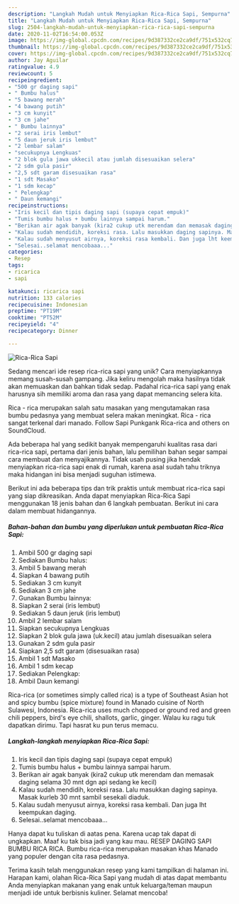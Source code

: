 ```yaml
---
description: "Langkah Mudah untuk Menyiapkan Rica-Rica Sapi, Sempurna"
title: "Langkah Mudah untuk Menyiapkan Rica-Rica Sapi, Sempurna"
slug: 2504-langkah-mudah-untuk-menyiapkan-rica-rica-sapi-sempurna
date: 2020-11-02T16:54:00.053Z
image: https://img-global.cpcdn.com/recipes/9d387332ce2ca9df/751x532cq70/rica-rica-sapi-foto-resep-utama.jpg
thumbnail: https://img-global.cpcdn.com/recipes/9d387332ce2ca9df/751x532cq70/rica-rica-sapi-foto-resep-utama.jpg
cover: https://img-global.cpcdn.com/recipes/9d387332ce2ca9df/751x532cq70/rica-rica-sapi-foto-resep-utama.jpg
author: Jay Aguilar
ratingvalue: 4.9
reviewcount: 5
recipeingredient:
- "500 gr daging sapi"
- " Bumbu halus"
- "5 bawang merah"
- "4 bawang putih"
- "3 cm kunyit"
- "3 cm jahe"
- " Bumbu lainnya"
- "2 serai iris lembut"
- "5 daun jeruk iris lembut"
- "2 lembar salam"
- "secukupnya Lengkuas"
- "2 blok gula jawa ukkecil atau jumlah disesuaikan selera"
- "2 sdm gula pasir"
- "2,5 sdt garam disesuaikan rasa"
- "1 sdt Masako"
- "1 sdm kecap"
- " Pelengkap"
- " Daun kemangi"
recipeinstructions:
- "Iris kecil dan tipis daging sapi (supaya cepat empuk)"
- "Tumis bumbu halus + bumbu lainnya sampai harum."
- "Berikan air agak banyak (kira2 cukup utk merendam dan memasak daging selama 30 mnt dgn api sedang ke kecil)"
- "Kalau sudah mendidih, koreksi rasa. Lalu masukkan daging sapinya. Masak kurleb 30 mnt sambil sesekali diaduk."
- "Kalau sudah menyusut airnya, koreksi rasa kembali. Dan juga lht keempukan daging."
- "Selesai..selamat mencobaaa..."
categories:
- Resep
tags:
- ricarica
- sapi

katakunci: ricarica sapi 
nutrition: 133 calories
recipecuisine: Indonesian
preptime: "PT19M"
cooktime: "PT52M"
recipeyield: "4"
recipecategory: Dinner

---
```



![Rica-Rica Sapi](https://img-global.cpcdn.com/recipes/9d387332ce2ca9df/751x532cq70/rica-rica-sapi-foto-resep-utama.jpg)

Sedang mencari ide resep rica-rica sapi yang unik? Cara menyiapkannya memang susah-susah gampang. Jika keliru mengolah maka hasilnya tidak akan memuaskan dan bahkan tidak sedap. Padahal rica-rica sapi yang enak harusnya sih memiliki aroma dan rasa yang dapat memancing selera kita.

Rica - rica merupakan salah satu masakan yang mengutamakan rasa bumbu pedasnya yang membuat selera makan meningkat. Rica - rica sangat terkenal dari manado. Follow Sapi Punkgank Rica-rica and others on SoundCloud.

Ada beberapa hal yang sedikit banyak mempengaruhi kualitas rasa dari rica-rica sapi, pertama dari jenis bahan, lalu pemilihan bahan segar sampai cara membuat dan menyajikannya. Tidak usah pusing jika hendak menyiapkan rica-rica sapi enak di rumah, karena asal sudah tahu triknya maka hidangan ini bisa menjadi suguhan istimewa.


Berikut ini ada beberapa tips dan trik praktis untuk membuat rica-rica sapi yang siap dikreasikan. Anda dapat menyiapkan Rica-Rica Sapi menggunakan 18 jenis bahan dan 6 langkah pembuatan. Berikut ini cara dalam membuat hidangannya.

<!--inarticleads1-->

##### Bahan-bahan dan bumbu yang diperlukan untuk pembuatan Rica-Rica Sapi:

1. Ambil 500 gr daging sapi
1. Sediakan  Bumbu halus:
1. Ambil 5 bawang merah
1. Siapkan 4 bawang putih
1. Sediakan 3 cm kunyit
1. Sediakan 3 cm jahe
1. Gunakan  Bumbu lainnya:
1. Siapkan 2 serai (iris lembut)
1. Sediakan 5 daun jeruk (iris lembut)
1. Ambil 2 lembar salam
1. Siapkan secukupnya Lengkuas
1. Siapkan 2 blok gula jawa (uk.kecil) atau jumlah disesuaikan selera
1. Gunakan 2 sdm gula pasir
1. Siapkan 2,5 sdt garam (disesuaikan rasa)
1. Ambil 1 sdt Masako
1. Ambil 1 sdm kecap
1. Sediakan  Pelengkap:
1. Ambil  Daun kemangi


Rica-rica (or sometimes simply called rica) is a type of Southeast Asian hot and spicy bumbu (spice mixture) found in Manado cuisine of North Sulawesi, Indonesia. Rica-rica uses much chopped or ground red and green chili peppers, bird&#39;s eye chili, shallots, garlic, ginger. Walau ku ragu tuk dapatkan dirimu. Tapi hasrat ku pun terus memacu. 

<!--inarticleads2-->

##### Langkah-langkah menyiapkan Rica-Rica Sapi:

1. Iris kecil dan tipis daging sapi (supaya cepat empuk)
1. Tumis bumbu halus + bumbu lainnya sampai harum.
1. Berikan air agak banyak (kira2 cukup utk merendam dan memasak daging selama 30 mnt dgn api sedang ke kecil)
1. Kalau sudah mendidih, koreksi rasa. Lalu masukkan daging sapinya. Masak kurleb 30 mnt sambil sesekali diaduk.
1. Kalau sudah menyusut airnya, koreksi rasa kembali. Dan juga lht keempukan daging.
1. Selesai..selamat mencobaaa...


Hanya dapat ku tuliskan di aatas pena. Karena ucap tak dapat di ungkapkan. Maaf ku tak bisa jadi yang kau mau. RESEP DAGING SAPI BUMBU RICA RICA. Bumbu rica-rica merupakan masakan khas Manado yang populer dengan cita rasa pedasnya. 

Terima kasih telah menggunakan resep yang kami tampilkan di halaman ini. Harapan kami, olahan Rica-Rica Sapi yang mudah di atas dapat membantu Anda menyiapkan makanan yang enak untuk keluarga/teman maupun menjadi ide untuk berbisnis kuliner. Selamat mencoba!
